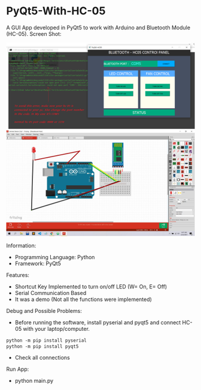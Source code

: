 # PyQt5-With-HC-05
A GUI App developed in PyQt5 to work with Arduino and Bluetooth Module (HC-05).
Screen Shot:

<img src="main.png">
<img src="ard.jpg">

Information:
- Programming Language: Python
- Framework: PyQt5


Features:
- Shortcut Key Implemented to turn on/off LED (W= On, E= Off) 
- Serial Communication Based  
- It was a demo (Not all the functions were implemented)


Debug and Possible Problems:
- Before running the software, install pyserial and pyqt5 and connect HC-05 with your laptop/computer.
```
python -m pip install pyserial
python -m pip install pyqt5 
```
- Check all connections

Run App:
- python main.py
